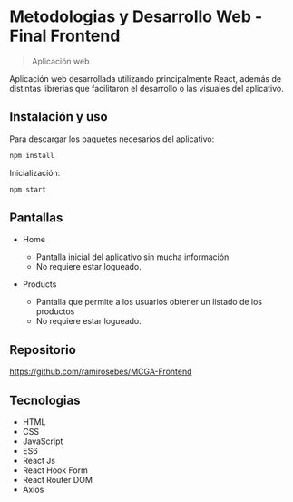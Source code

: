 # Metodologias y Desarrollo Web - Final Frontend
> Aplicación web

Aplicación web desarrollada utilizando principalmente React, además de distintas librerias que facilitaron el desarrollo o las visuales del aplicativo.

## Instalación y uso

Para descargar los paquetes necesarios del aplicativo: 

```sh
npm install
```

Inicialización:

```sh
npm start
```

## Pantallas

* Home
    * Pantalla inicial del aplicativo sin mucha información
    * No requiere estar logueado.

* Products
    * Pantalla que permite a los usuarios obtener un listado de los productos 
    * No requiere estar logueado.

## Repositorio

https://github.com/ramirosebes/MCGA-Frontend

## Tecnologias

* HTML
* CSS
* JavaScript
* ES6
* React Js
* React Hook Form
* React Router DOM
* Axios